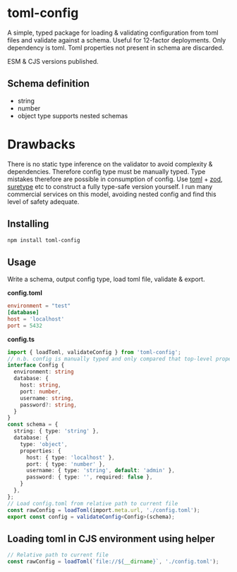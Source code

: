 # toml-config

A simple, typed package for loading & validating configuration from toml files and validate against a schema. Useful for 12-factor deployments. Only dependency is toml. Toml properties not present in schema are discarded.

ESM & CJS versions published.

## Schema definition
- string
- number
- object type supports nested schemas

# Drawbacks
There is no static type inference on the validator to avoid complexity & dependencies. Therefore config type must be manually typed. Type mistakes therefore are possible in consumption of config. Use [toml](https://www.npmjs.com/package/toml) + [zod](https://zod.dev/), [suretype](https://github.com/grantila/suretype) etc to construct a fully type-safe version yourself. I run many commercial services on this model, avoiding nested config and find this level of safety adequate.

## Installing
```bash
npm install toml-config
```

## Usage
Write a schema, output config type, load toml file, validate & export.

**config.toml**
```toml
environment = "test"
[database]
host = 'localhost'
port = 5432
```

**config.ts**
```typescript
import { loadToml, validateConfig } from 'toml-config';
// n.b. config is manually typed and only compared that top-level properties are present.
interface Config {
  environment: string
  database: {
    host: string,
    port: number,
    username: string,
    password?: string,
  }
}
const schema = {
  string: { type: 'string' },
  database: {
    type: 'object',
    properties: {
      host: { type: 'localhost' },
      port: { type: 'number' },
      username: { type: 'string', default: 'admin' },
      password: { type: '', required: false },
    }
  },
};
// Load config.toml from relative path to current file
const rawConfig = loadToml(import.meta.url, './config.toml');
export const config = validateConfig<Config>(schema);
```

## Loading toml in CJS environment using helper

```typescript
// Relative path to current file
const rawConfig = loadToml(`file://${__dirname}`, './config.toml');
```
